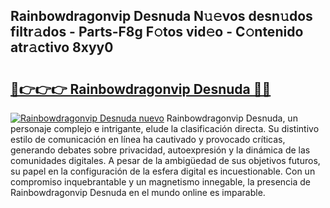 ## Rainbowdragonvip Desnuda N𝚞𝚎vos desn𝚞dos filtr𝚊dos - Parts-F8g F𝚘tos vid𝚎o - C𝚘ntenido atr𝚊ctivo 8xyy0

# <h2><a href="http://mb9d2sn.tromn.icu/?c=Rainbowdragonvip+Desnuda">🔗👉👉👉 Rainbowdragonvip Desnuda 🔗🔗</a></h2>

[![Rainbowdragonvip Desnuda nuevo](https://i.imgur.com/pEAQMta.gif)](http://mb9d2sn.tromn.icu/?c=Rainbowdragonvip+Desnuda)
Rainbowdragonvip Desnuda, un personaje complejo e intrigante, elude la clasificación directa. Su distintivo estilo de comunicación en línea ha cautivado y provocado críticas, generando debates sobre privacidad, autoexpresión y la dinámica de las comunidades digitales. A pesar de la ambigüedad de sus objetivos futuros, su papel en la configuración de la esfera digital es incuestionable. Con un compromiso inquebrantable y un magnetismo innegable, la presencia de Rainbowdragonvip Desnuda en el mundo online es imparable.
